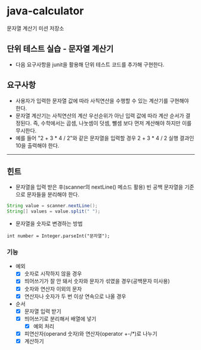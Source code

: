 # java-calculator
문자열 계산기 미션 저장소

## 단위 테스트 실습 - 문자열 계산기
- 다음 요구사항을 junit을 활용해 단위 테스트 코드를 추가해 구현한다.
## 요구사항
- 사용자가 입력한 문자열 값에 따라 사칙연산을 수행할 수 있는 계산기를 구현해야 한다.
- 문자열 계산기는 사칙연산의 계산 우선순위가 아닌 입력 값에 따라 계산 순서가 결정된다. 즉, 수학에서는 곱셈, 나눗셈이 덧셈, 뺄셈 보다 먼저 계산해야 하지만 이를 무시한다.
- 예를 들어 "2 + 3 * 4 / 2"와 같은 문자열을 입력할 경우 2 + 3 * 4 / 2 실행 결과인 10을 출력해야 한다.

---

## 힌트
- 문자열을 입력 받은 후(scanner의 nextLine() 메소드 활용) 빈 공백 문자열을 기준으로 문자들을 분리해야 한다.
```java
String value = scanner.nextLine();
String[] values = value.split(" ");
```
- 문자열을 숫자로 변경하는 방법

`int number = Integer.parseInt("문자열");`

### 기능
- 예외
    - [x] 숫자로 시작하지 않을 경우
    - [x] 띄어쓰기가 잘 안 돼서 숫자와 문자가 섞였을 경우(공백문자 미사용)
    - [x] 숫자와 연산자 이외의 문자
    - [x] 연산자나 숫자가 두 번 이상 연속으로 나올 경우
- 순서
    - [x] 문자열 입력 받기
    - [x] 띄어쓰기로 분리해서 배열에 넣기
        - [x] 예외 처리
    - [x] 피연산자(operand 숫자)와 연산자(operator +-/*)로 나누기
    - [x] 계산하기
